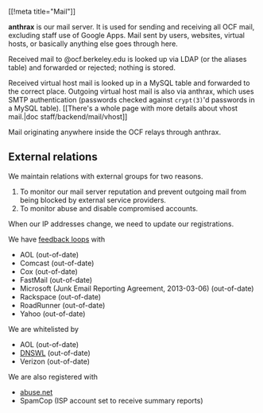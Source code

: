 [[!meta title="Mail"]]

**anthrax** is our mail server. It is used for sending and receiving all
OCF mail, excluding staff use of Google Apps. Mail sent by users, websites,
virtual hosts, or basically anything else goes through here.

Received mail to @ocf.berkeley.edu is looked up via LDAP (or the aliases
table) and forwarded or rejected; nothing is stored.

Received virtual host mail is looked up in a MySQL table and forwarded to the
correct place. Outgoing virtual host mail is also via anthrax, which uses SMTP
authentication (passwords checked against `crypt(3)`'d passwords in a MySQL
table). [[There's a whole page with more details about vhost mail.|doc staff/backend/mail/vhost]]

Mail originating anywhere inside the OCF relays through anthrax.


## External relations

We maintain relations with external groups for two reasons.

 1. To monitor our mail server reputation and prevent outgoing mail from
    being blocked by external service providers.
 2. To monitor abuse and disable compromised accounts.

When our IP addresses change, we need to update our registrations.

We have
[feedback loops](https://en.wikipedia.org/wiki/Feedback_loop_%28email%29)
with

 - AOL (out-of-date)
 - Comcast (out-of-date)
 - Cox (out-of-date)
 - FastMail (out-of-date)
 - Microsoft (Junk Email Reporting Agreement, 2013-03-06) (out-of-date)
 - Rackspace (out-of-date)
 - RoadRunner (out-of-date)
 - Yahoo (out-of-date)

We are whitelisted by

 - AOL (out-of-date)
 - [DNSWL](https://www.dnswl.org/s/?s=berkeley.edu) (out-of-date)
 - Verizon (out-of-date)

We are also registered with

 - [abuse.net](http://abuse.net/lookup.phtml?domain=ocf.berkeley.edu)
 - SpamCop (ISP account set to receive summary reports)
